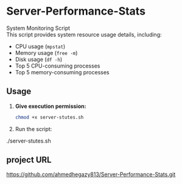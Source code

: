 # Server-Performance-Stats
 System Monitoring Script  
This script provides system resource usage details, including:  
- CPU usage (`mpstat`)  
- Memory usage (`free -m`)  
- Disk usage (`df -h`)  
- Top 5 CPU-consuming processes  
- Top 5 memory-consuming processes  

## Usage  
1. **Give execution permission:**  
   ```bash
   chmod +x server-stutes.sh
 2.  Run the script:

 ./server-stutes.sh



## project URL
https://github.com/ahmedhegazy813/Server-Performance-Stats.git
